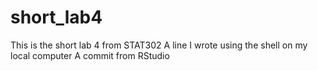 # short_lab4
This is the short lab 4 from STAT302
A line I wrote using the shell on my local computer
A commit from RStudio